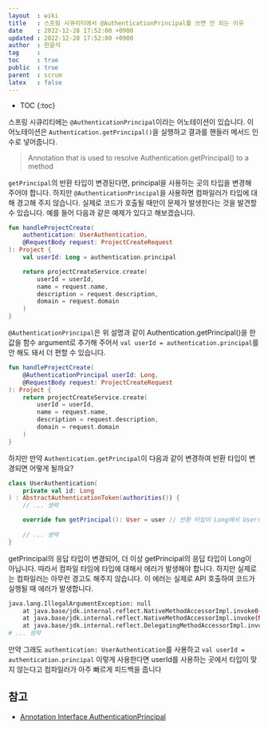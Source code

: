 ```yaml
---
layout  : wiki
title   : 스프링 시큐리티에서 @AuthenticationPrincipal를 쓰면 안 되는 이유
date    : 2022-12-28 17:52:00 +0900
updated : 2022-12-28 17:52:00 +0900
author  : 한윤석
tag     : 
toc     : true
public  : true
parent  : scrum
latex   : false
---
```

* TOC
{:toc}

스프링 시큐리티에는 `@AuthenticationPrincipal`이라는 어노테이션이 있습니다.
이 어노테이션은 `Authentication.getPrincipal()`을 실행하고 결과를 핸들러 메서드 인수로
넣어줍니다.

> Annotation that is used to resolve Authentication.getPrincipal() to a method

`getPrincipal`의 반환 타입이 변경된다면, principal을 사용하는 곳의 타입을 변경해
주어야 합니다. 하지만 `@AuthenticationPrincipal`을 사용하면 컴파일러가 타입에
대해 경고해 주지 않습니다. 실제로 코드가 호출될 때만이 문제가 발생한다는 것을
발견할 수 있습니다. 예를 들어 다음과 같은 예제가 있다고 해보겠습니다.

```kotlin
fun handleProjectCreate(
    authentication: UserAuthentication,
    @RequestBody request: ProjectCreateRequest
): Project {
    val userId: Long = authentication.principal

    return projectCreateService.create(
        userId = userId,
        name = request.name,
        description = request.description,
        domain = request.domain
    )
}
```

`@AuthenticationPrincipal`은 위 설명과 같이 Authentication.getPrincipal()을 한 값을 함수 argument로 추가해 주어서 
`val userId = authentication.principal`를 안 해도 돼서 더 편할 수 있습니다. 

```kotlin
fun handleProjectCreate(
    @AuthenticationPrincipal userId: Long,
    @RequestBody request: ProjectCreateRequest
): Project {
    return projectCreateService.create(
        userId = userId,
        name = request.name,
        description = request.description,
        domain = request.domain
    )
}
```

하지만 만약 `Authentication.getPrincipal`이 다음과 같이 변경하여 반환 타입이 변경되면 어떻게 될까요?

```kotlin
class UserAuthentication(
    private val id: Long
) : AbstractAuthenticationToken(authorities()) {
    // ... 생략

    override fun getPrincipal(): User = user // 반환 타입이 Long에서 User로 바뀜
    
    // ... 생략
}
```

getPrincipal의 응답 타입이 변경되어, 더 이상 getPrincipal의 응답 타입이
Long이 아닙니다. 따라서 컴파일 타임에 타입에 대해서 에러가 발생해야 합니다. 하지만 실제로는
컴파일러는 아무런 경고도 해주지 않습니다. 이 에러는 실제로 API 호출하여 코드가 실행될 때 에러가 발생합니다. 

```bash
java.lang.IllegalArgumentException: null
	at java.base/jdk.internal.reflect.NativeMethodAccessorImpl.invoke0(Native Method) ~[na:na]
	at java.base/jdk.internal.reflect.NativeMethodAccessorImpl.invoke(NativeMethodAccessorImpl.java:77) ~[na:na]
	at java.base/jdk.internal.reflect.DelegatingMethodAccessorImpl.invoke(DelegatingMethodAccessorImpl.java:43) ~[na:na]
# ... 생략
```

만약 그래도 `authentication: UserAuthentication`를 사용하고 `val userId = authentication.principal` 이렇게 사용한다면 userId를 사용하는 곳에서 타입이 맞지 않는다고 컴파일러가 아주 빠르게 피드백을 줍니다

## 참고

* [Annotation Interface AuthenticationPrincipal](https://docs.spring.io/spring-security/site/docs/current/api/org/springframework/security/core/annotation/AuthenticationPrincipal.html)
